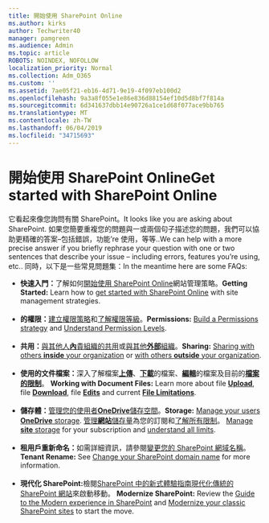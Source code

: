 ```yaml
---
title: 開始使用 SharePoint Online
ms.author: kirks
author: Techwriter40
manager: pamgreen
ms.audience: Admin
ms.topic: article
ROBOTS: NOINDEX, NOFOLLOW
localization_priority: Normal
ms.collection: Adm_O365
ms.custom: ''
ms.assetid: 7ae05f21-eb16-4d71-9e19-4f097eb100d2
ms.openlocfilehash: 9a3a8f055e1e86e836d88154ef10d5d8bf7f814a
ms.sourcegitcommit: 6d341637dbb14e90726a1ce1d68f077ace9bb765
ms.translationtype: MT
ms.contentlocale: zh-TW
ms.lasthandoff: 06/04/2019
ms.locfileid: "34715693"
---
```

# <a name="get-started-with-sharepoint-online"></a><span data-ttu-id="e15a3-102">開始使用 SharePoint Online</span><span class="sxs-lookup"><span data-stu-id="e15a3-102">Get started with SharePoint Online</span></span>

<p><span data-ttu-id="e15a3-103">它看起來像您詢問有關 SharePoint。</span><span class="sxs-lookup"><span data-stu-id="e15a3-103">It looks like you are asking about SharePoint.</span></span> <span data-ttu-id="e15a3-104">如果您簡要重複您的問題與一或兩個句子描述您的問題，我們可以協助更精確的答案&ndash;包括錯誤，功能&rsquo;re 使用，等等..</span><span class="sxs-lookup"><span data-stu-id="e15a3-104">We can help with a more precise answer if you briefly rephrase your question with one or two sentences that describe your issue &ndash; including errors, features you&rsquo;re using, etc..</span></span> <span data-ttu-id="e15a3-105">同時，以下是一些常見問題集：</span><span class="sxs-lookup"><span data-stu-id="e15a3-105">In the meantime here are some FAQs:</span></span></p> <ul> <li style="font-weight: 400;"><span data-ttu-id="e15a3-106"><strong>快速入門：</strong>了解如何<a href="https://nam06.safelinks.protection.outlook.com/?url=https%3A%2F%2Fdocs.microsoft.com%2Fen-us%2Fsharepoint%2Fintroduction&amp;data=04%7C01%7CBryan.Petersen%40microsoft.com%7C0941435a2bed4307c8ae08d6abb1394a%7C72f988bf86f141af91ab2d7cd011db47%7C1%7C0%7C636885175004432491%7CUnknown%7CTWFpbGZsb3d8eyJWIjoiMC4wLjAwMDAiLCJQIjoiV2luMzIiLCJBTiI6Ik1haWwiLCJXVCI6Mn0%3D%7C-1&amp;sdata=%2BlCsq6A42PKsdYQbVhEODKr0zdCBrlfyKMGkTUcwusw%3D&amp;reserved=0">開始使用 SharePoint Online</a>網站管理策略。</span><span class="sxs-lookup"><span data-stu-id="e15a3-106"><strong>Getting Started:</strong> Learn how to <a href="https://nam06.safelinks.protection.outlook.com/?url=https%3A%2F%2Fdocs.microsoft.com%2Fen-us%2Fsharepoint%2Fintroduction&amp;data=04%7C01%7CBryan.Petersen%40microsoft.com%7C0941435a2bed4307c8ae08d6abb1394a%7C72f988bf86f141af91ab2d7cd011db47%7C1%7C0%7C636885175004432491%7CUnknown%7CTWFpbGZsb3d8eyJWIjoiMC4wLjAwMDAiLCJQIjoiV2luMzIiLCJBTiI6Ik1haWwiLCJXVCI6Mn0%3D%7C-1&amp;sdata=%2BlCsq6A42PKsdYQbVhEODKr0zdCBrlfyKMGkTUcwusw%3D&amp;reserved=0">get started with SharePoint Online</a> with site management strategies.</span></span><br /><br /></li> <li style="font-weight: 400;"><span data-ttu-id="e15a3-107"><strong>的權限：</strong><a href="https://nam06.safelinks.protection.outlook.com/?url=https%3A%2F%2Fdocs.microsoft.com%2Fen-us%2Fsharepoint%2Fplan-your-permissions-strategy&amp;data=04%7C01%7CBryan.Petersen%40microsoft.com%7C0941435a2bed4307c8ae08d6abb1394a%7C72f988bf86f141af91ab2d7cd011db47%7C1%7C0%7C636885175004442484%7CUnknown%7CTWFpbGZsb3d8eyJWIjoiMC4wLjAwMDAiLCJQIjoiV2luMzIiLCJBTiI6Ik1haWwiLCJXVCI6Mn0%3D%7C-1&amp;sdata=ZuirdY2Z5ltGbNuzJWhFy%2BQqHK9VOxQFA1sz3eFV1Zw%3D&amp;reserved=0">建立權限策略</a>和<a href="https://nam06.safelinks.protection.outlook.com/?url=https%3A%2F%2Fdocs.microsoft.com%2Fen-us%2Fsharepoint%2Funderstanding-permission-levels&amp;data=04%7C01%7CBryan.Petersen%40microsoft.com%7C0941435a2bed4307c8ae08d6abb1394a%7C72f988bf86f141af91ab2d7cd011db47%7C1%7C0%7C636885175004442484%7CUnknown%7CTWFpbGZsb3d8eyJWIjoiMC4wLjAwMDAiLCJQIjoiV2luMzIiLCJBTiI6Ik1haWwiLCJXVCI6Mn0%3D%7C-1&amp;sdata=kA1mDA29%2FFEW1RnriFy2XNm4fJbFTOHviFT6QEzKPfg%3D&amp;reserved=0">了解權限等級</a>。</span><span class="sxs-lookup"><span data-stu-id="e15a3-107"><strong>Permissions:</strong> <a href="https://nam06.safelinks.protection.outlook.com/?url=https%3A%2F%2Fdocs.microsoft.com%2Fen-us%2Fsharepoint%2Fplan-your-permissions-strategy&amp;data=04%7C01%7CBryan.Petersen%40microsoft.com%7C0941435a2bed4307c8ae08d6abb1394a%7C72f988bf86f141af91ab2d7cd011db47%7C1%7C0%7C636885175004442484%7CUnknown%7CTWFpbGZsb3d8eyJWIjoiMC4wLjAwMDAiLCJQIjoiV2luMzIiLCJBTiI6Ik1haWwiLCJXVCI6Mn0%3D%7C-1&amp;sdata=ZuirdY2Z5ltGbNuzJWhFy%2BQqHK9VOxQFA1sz3eFV1Zw%3D&amp;reserved=0">Build a Permissions strategy</a> and <a href="https://nam06.safelinks.protection.outlook.com/?url=https%3A%2F%2Fdocs.microsoft.com%2Fen-us%2Fsharepoint%2Funderstanding-permission-levels&amp;data=04%7C01%7CBryan.Petersen%40microsoft.com%7C0941435a2bed4307c8ae08d6abb1394a%7C72f988bf86f141af91ab2d7cd011db47%7C1%7C0%7C636885175004442484%7CUnknown%7CTWFpbGZsb3d8eyJWIjoiMC4wLjAwMDAiLCJQIjoiV2luMzIiLCJBTiI6Ik1haWwiLCJXVCI6Mn0%3D%7C-1&amp;sdata=kA1mDA29%2FFEW1RnriFy2XNm4fJbFTOHviFT6QEzKPfg%3D&amp;reserved=0">Understand Permission Levels</a>.</span></span><br /><br /></li> <li style="font-weight: 400;"><span data-ttu-id="e15a3-108"><strong>共用：</strong><a href="https://nam06.safelinks.protection.outlook.com/?url=https%3A%2F%2Fdocs.microsoft.com%2Fen-us%2Fsharepoint%2Fplan-your-permissions-strategy&amp;data=04%7C01%7CBryan.Petersen%40microsoft.com%7C0941435a2bed4307c8ae08d6abb1394a%7C72f988bf86f141af91ab2d7cd011db47%7C1%7C0%7C636885175004452474%7CUnknown%7CTWFpbGZsb3d8eyJWIjoiMC4wLjAwMDAiLCJQIjoiV2luMzIiLCJBTiI6Ik1haWwiLCJXVCI6Mn0%3D%7C-1&amp;sdata=h%2FWolPZ%2FYOuHd5TKBYvQYZFuB3tPyHv9h3lpwUYWX3Q%3D&amp;reserved=0">與其他人<strong>內</strong>貴組織的共用</a>或<a href="https://nam06.safelinks.protection.outlook.com/?url=https%3A%2F%2Fdocs.microsoft.com%2Fen-us%2Fsharepoint%2Fexternal-sharing-overview&amp;data=04%7C01%7CBryan.Petersen%40microsoft.com%7C0941435a2bed4307c8ae08d6abb1394a%7C72f988bf86f141af91ab2d7cd011db47%7C1%7C0%7C636885175004452474%7CUnknown%7CTWFpbGZsb3d8eyJWIjoiMC4wLjAwMDAiLCJQIjoiV2luMzIiLCJBTiI6Ik1haWwiLCJXVCI6Mn0%3D%7C-1&amp;sdata=oLup%2B6UsPwdzKwnscMA3RWSR3e2e0gySemZZ8x6Cg3M%3D&amp;reserved=0">與其他<strong>外部</strong>組織</a>。</span><span class="sxs-lookup"><span data-stu-id="e15a3-108"><strong>Sharing:</strong> <a href="https://nam06.safelinks.protection.outlook.com/?url=https%3A%2F%2Fdocs.microsoft.com%2Fen-us%2Fsharepoint%2Fplan-your-permissions-strategy&amp;data=04%7C01%7CBryan.Petersen%40microsoft.com%7C0941435a2bed4307c8ae08d6abb1394a%7C72f988bf86f141af91ab2d7cd011db47%7C1%7C0%7C636885175004452474%7CUnknown%7CTWFpbGZsb3d8eyJWIjoiMC4wLjAwMDAiLCJQIjoiV2luMzIiLCJBTiI6Ik1haWwiLCJXVCI6Mn0%3D%7C-1&amp;sdata=h%2FWolPZ%2FYOuHd5TKBYvQYZFuB3tPyHv9h3lpwUYWX3Q%3D&amp;reserved=0">Sharing with others <strong>inside</strong> your organization</a> or <a href="https://nam06.safelinks.protection.outlook.com/?url=https%3A%2F%2Fdocs.microsoft.com%2Fen-us%2Fsharepoint%2Fexternal-sharing-overview&amp;data=04%7C01%7CBryan.Petersen%40microsoft.com%7C0941435a2bed4307c8ae08d6abb1394a%7C72f988bf86f141af91ab2d7cd011db47%7C1%7C0%7C636885175004452474%7CUnknown%7CTWFpbGZsb3d8eyJWIjoiMC4wLjAwMDAiLCJQIjoiV2luMzIiLCJBTiI6Ik1haWwiLCJXVCI6Mn0%3D%7C-1&amp;sdata=oLup%2B6UsPwdzKwnscMA3RWSR3e2e0gySemZZ8x6Cg3M%3D&amp;reserved=0">with others <strong>outside</strong> your organization</a>.</span></span><br /><br /></li> <li style="font-weight: 400;"><span data-ttu-id="e15a3-109"><strong>使用的文件檔案：</strong>深入了解檔案<strong><a href="https://support.office.com/en-us/article/Upload-a-folder-or-files-to-a-document-library-eb18fcba-c953-4d45-8d90-8da66edeacdb">上傳</a></strong>、<strong><a href="https://support.office.com/en-us/article/Download-files-and-folders-from-OneDrive-or-SharePoint-5c7397b7-19c7-4893-84fe-d02e8fa5df05">下載</a></strong>的檔案、<strong><a href="https://support.office.com/en-us/article/Edit-a-document-in-a-document-library-02d8497f-1c13-4114-949a-b8466f639b07">編輯</a></strong>的檔案及目前的<strong><a href="https://support.office.com/en-us/article/invalid-file-names-and-file-types-in-onedrive-onedrive-for-business-and-sharepoint-64883a5d-228e-48f5-b3d2-eb39e07630fa?ui=en-US&amp;rs=en-US&amp;ad=US">檔案的限制</a></strong>。&nbsp;</span><span class="sxs-lookup"><span data-stu-id="e15a3-109"><strong>Working with Document Files:</strong> Learn more about file <strong><a href="https://support.office.com/en-us/article/Upload-a-folder-or-files-to-a-document-library-eb18fcba-c953-4d45-8d90-8da66edeacdb">Upload</a></strong>, file <strong><a href="https://support.office.com/en-us/article/Download-files-and-folders-from-OneDrive-or-SharePoint-5c7397b7-19c7-4893-84fe-d02e8fa5df05">Download</a></strong>, file <strong><a href="https://support.office.com/en-us/article/Edit-a-document-in-a-document-library-02d8497f-1c13-4114-949a-b8466f639b07">Edits</a></strong> and current <strong><a href="https://support.office.com/en-us/article/invalid-file-names-and-file-types-in-onedrive-onedrive-for-business-and-sharepoint-64883a5d-228e-48f5-b3d2-eb39e07630fa?ui=en-US&amp;rs=en-US&amp;ad=US">File Limitations</a></strong>.&nbsp;</span></span><br /><br /></li> <li style="font-weight: 400;"><span data-ttu-id="e15a3-110"><strong>儲存體：</strong><a href="https://docs.microsoft.com/en-us/onedrive/change-user-storage%20">管理您的使用者<strong>OneDrive</strong>儲存空間</a>。</span><span class="sxs-lookup"><span data-stu-id="e15a3-110"><strong>Storage:</strong> <a href="https://docs.microsoft.com/en-us/onedrive/change-user-storage%20">Manage your users <strong>OneDrive</strong> storage</a>.</span></span> <span data-ttu-id="e15a3-111"><a href="https://nam06.safelinks.protection.outlook.com/?url=https%3A%2F%2Fdocs.microsoft.com%2Fen-us%2Fsharepoint%2Fmanage-site-collection-storage-limits&amp;data=04%7C01%7CBryan.Petersen%40microsoft.com%7C0941435a2bed4307c8ae08d6abb1394a%7C72f988bf86f141af91ab2d7cd011db47%7C1%7C0%7C636885175004462472%7CUnknown%7CTWFpbGZsb3d8eyJWIjoiMC4wLjAwMDAiLCJQIjoiV2luMzIiLCJBTiI6Ik1haWwiLCJXVCI6Mn0%3D%7C-1&amp;sdata=giymigDLVWsoEyV4Gujq6Hc9TS%2BNPj2arKhjsmPHS1M%3D&amp;reserved=0">管理<strong>網站</strong>儲存量</a>為您的訂閱和<a href="https://nam06.safelinks.protection.outlook.com/?url=https%3A%2F%2Fdocs.microsoft.com%2Fen-us%2Foffice365%2Fservicedescriptions%2Fsharepoint-online-service-description%2Fsharepoint-online-limits&amp;data=04%7C01%7CBryan.Petersen%40microsoft.com%7C0941435a2bed4307c8ae08d6abb1394a%7C72f988bf86f141af91ab2d7cd011db47%7C1%7C0%7C636885175004472473%7CUnknown%7CTWFpbGZsb3d8eyJWIjoiMC4wLjAwMDAiLCJQIjoiV2luMzIiLCJBTiI6Ik1haWwiLCJXVCI6Mn0%3D%7C-1&amp;sdata=XwkjrkIbOP%2FpSrSOXnoki9daVb7MPUEjd2EOjk4NfJE%3D&amp;reserved=0">了解所有限制</a>。&nbsp;</span><span class="sxs-lookup"><span data-stu-id="e15a3-111"><a href="https://nam06.safelinks.protection.outlook.com/?url=https%3A%2F%2Fdocs.microsoft.com%2Fen-us%2Fsharepoint%2Fmanage-site-collection-storage-limits&amp;data=04%7C01%7CBryan.Petersen%40microsoft.com%7C0941435a2bed4307c8ae08d6abb1394a%7C72f988bf86f141af91ab2d7cd011db47%7C1%7C0%7C636885175004462472%7CUnknown%7CTWFpbGZsb3d8eyJWIjoiMC4wLjAwMDAiLCJQIjoiV2luMzIiLCJBTiI6Ik1haWwiLCJXVCI6Mn0%3D%7C-1&amp;sdata=giymigDLVWsoEyV4Gujq6Hc9TS%2BNPj2arKhjsmPHS1M%3D&amp;reserved=0">Manage <strong>site</strong> storage</a> for your subscription and <a href="https://nam06.safelinks.protection.outlook.com/?url=https%3A%2F%2Fdocs.microsoft.com%2Fen-us%2Foffice365%2Fservicedescriptions%2Fsharepoint-online-service-description%2Fsharepoint-online-limits&amp;data=04%7C01%7CBryan.Petersen%40microsoft.com%7C0941435a2bed4307c8ae08d6abb1394a%7C72f988bf86f141af91ab2d7cd011db47%7C1%7C0%7C636885175004472473%7CUnknown%7CTWFpbGZsb3d8eyJWIjoiMC4wLjAwMDAiLCJQIjoiV2luMzIiLCJBTiI6Ik1haWwiLCJXVCI6Mn0%3D%7C-1&amp;sdata=XwkjrkIbOP%2FpSrSOXnoki9daVb7MPUEjd2EOjk4NfJE%3D&amp;reserved=0">understand all limits</a>.&nbsp;</span></span><br /><br /></li> <li style="font-weight: 400;"><span data-ttu-id="e15a3-112"><strong>租用戶重新命名：</strong>如需詳細資訊，請參閱<a href="https://docs.microsoft.com/en-us/sharepoint/change-your-sharepoint-domain-name">變更您的 SharePoint 網域名稱</a>。</span><span class="sxs-lookup"><span data-stu-id="e15a3-112"><strong>Tenant Rename:</strong> See <a href="https://docs.microsoft.com/en-us/sharepoint/change-your-sharepoint-domain-name">Change your SharePoint domain name</a> for more information.</span></span><br /><br /></li> <li style="font-weight: 400;"><span data-ttu-id="e15a3-113"><strong>現代化 SharePoint:</strong>檢閱<a href="https://docs.microsoft.com/en-us/sharepoint/guide-to-sharepoint-modern-experience">SharePoint 中的新式體驗指南</a><a href="https://docs.microsoft.com/en-us/sharepoint/dev/transform/modernize-classic-sites">現代化傳統的 SharePoint 網站</a>來啟動移動。&nbsp;</span><span class="sxs-lookup"><span data-stu-id="e15a3-113"><strong>Modernize SharePoint:</strong> Review the <a href="https://docs.microsoft.com/en-us/sharepoint/guide-to-sharepoint-modern-experience">Guide to the Modern experience in SharePoint</a> and <a href="https://docs.microsoft.com/en-us/sharepoint/dev/transform/modernize-classic-sites">Modernize your classic SharePoint sites</a> to start the move.&nbsp;</span></span></li> </ul>

